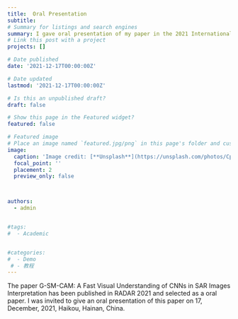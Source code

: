 ```yaml
---
title:  Oral Presentation
subtitle: 
# Summary for listings and search engines
summary: I gave oral presentation of my paper in the 2021 International Conference on Radar on 17, December, 2021.
# Link this post with a project
projects: []

# Date published
date: '2021-12-17T00:00:00Z'

# Date updated
lastmod: '2021-12-17T00:00:00Z'

# Is this an unpublished draft?
draft: false

# Show this page in the Featured widget?
featured: false

# Featured image
# Place an image named `featured.jpg/png` in this page's folder and customize its options here.
image:
  caption: 'Image credit: [**Unsplash**](https://unsplash.com/photos/CpkOjOcXdUY)'
  focal_point: ''
  placement: 2
  preview_only: false



authors:
  - admin


#tags:
#  - Academic


#categories:
#  - Demo
 # - 教程
---
```


The paper G-SM-CAM: A Fast Visual Understanding of
CNNs in SAR Images Interpretation has been published in RADAR 2021 and selected as a oral paper. I was invited to give an oral presentation of this paper on 17, December, 2021, Haikou, Hainan, China.




